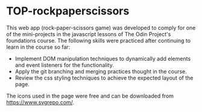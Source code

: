 # TOP-rockpaperscissors
This web app (rock-paper-scissors game) was developed to comply for one of the mini-projects in the javascript lessons of The Odin Project's foundations course. The following skills were practiced after continuing to learn in the course so far:

* Implement DOM manipulation techniques to dynamically add elements and event listeners for the functionality.
* Apply the git branching and merging practices thought in the course.
* Review the css styling techniques to achieve the expected layout of the page.

The icons used in the page were free and can be downloaded from https://www.svgrepo.com/.